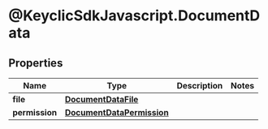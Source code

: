 # @KeyclicSdkJavascript.DocumentData

## Properties
Name | Type | Description | Notes
------------ | ------------- | ------------- | -------------
**file** | [**DocumentDataFile**](DocumentDataFile.md) |  | 
**permission** | [**DocumentDataPermission**](DocumentDataPermission.md) |  | 


